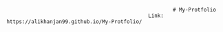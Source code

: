                                                           # My-Protfolio
                                                  Link: https://alikhanjan99.github.io/My-Protfolio/
